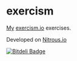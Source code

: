 exercism
========

[My](http://exercism.io/tiagoefmoraes) [exercism.io](http://exercism.io/) exercises.

Developed on [Nitrous.io](http://goo.gl/OtcnFe)


[![Bitdeli Badge](https://d2weczhvl823v0.cloudfront.net/tiagoefmoraes/exercism/trend.png)](https://bitdeli.com/free "Bitdeli Badge")

